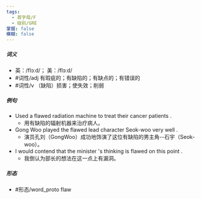 ```yaml
---
tags:
  - 首字母/F
  - 级别/GRE
掌握: false
模糊: false
---
```

##### 词义
- 英：/flɔːd/； 美：/flɔːd/
- #词性/adj  有瑕疵的；有缺陷的；有缺点的；有错误的
- #词性/v  （缺陷）损害；使失效；削弱
##### 例句
- Used a flawed radiation machine to treat their cancer patients .
	- 用有缺陷的辐射机器来治疗病人。
- Gong Woo played the flawed lead character Seok-woo very well .
	- 演员孔刘（GongWoo）成功地饰演了这位有缺陷的男主角--石宇（Seok-woo）。
- I would contend that the minister 's thinking is flawed on this point .
	- 我倒认为部长的想法在这一点上有漏洞。
##### 形态
- #形态/word_proto flaw
